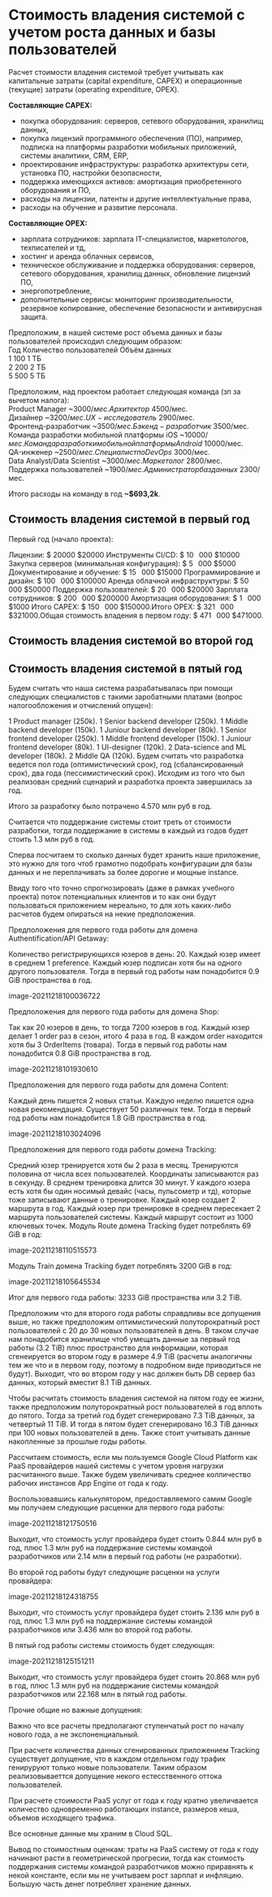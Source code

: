 # Стоимость владения системой с учетом роста данных и базы пользователей

Расчет стоимости владения системой требует учитывать как капитальные затраты (capital expenditure, CAPEX) и операционные (текущие) затраты (operating expenditure, OPEX).

**Составляющие CAPEX:**
- покупка оборудования: серверов, сетевого оборудования, хранилищ данных,
- покупка лицензий программного обеспечения (ПО), например, подписка на платформы разработки мобильных приложений, системы аналитики, CRM, ERP,
- проектирование инфраструктуры: разработка архитектуры сети, установка ПО, настройки безопасности,
- поддержка имеющихся активов: амортизация приобретенного оборудования и ПО,
- расходы на лицензии, патенты и другие интеллектуальные права,
- расходы на обучение и развитие персонала. 

**Составляющие OPEX:**
- зарплата сотрудников: зарплата IT-специалистов, маркетологов, техписателей и тд,
- хостинг и аренда облачных сервисов,
- техническое обслуживание и поддержка оборудования: серверов, сетевого оборудования, хранилищ данных, обновление лицензий ПО, 
- энергопотребление,
- дополнительные сервисы: мониторинг производительности, резервное копирование, обеспечение безопасности и антивирусная защита.

Предположим, в нашей системе рост объема данных и базы пользователей происходил следующим образом:  
Год	Количество пользователей	Объём данных  
1	100	1 ТБ  
2	200	2 ТБ  
5	500	5 ТБ  

Предположим, над проектом работает следующая команда (зп за вычетом налога):  
Product Manager ~$3000/мес.  
Архитектор ~$4500/мес.  
Дизайнер ~$3200/мес.  
UX-исследователь ~$2900/мес.  
Фронтенд-разработчик ~$3500/мес.  
Бэкенд-разработчик ~$3500/мес.  
Команда разработки мобильной платформы iOS ~$10000/мес.  
Команда разработки мобильной платформы Android ~$10000/мес.  
QA-инженер ~$2500/мес.  
Специалист по DevOps ~$3000/мес.  
Data Analyst/Data Scientist ~$3000/мес.  
Маркетолог ~$2800/мес.  
Поддержка пользователей ~$1900/мес.  
Администратор баз данных ~$2300/мес.  

Итого расходы на команду в год **~$693,2k**.

## Стоимость владения системой в первый год
Первый год (начало проекта):

Лицензии: 
$
20000
$20000
Инструменты CI/CD: 
$
10
 
000
$10000
Закупка серверов (минимальная конфигурация): 
$
5
 
000
$5000
Документирование и обучение: 
$
15
 
000
$15000
Программирование и дизайн: 
$
100
 
000
$100000
Аренда облачной инфраструктуры: 
$
50
 
000
$50000
Поддержка пользователей: 
$
20
 
000
$20000
Зарплата сотрудников: 
$
200
 
000
$200000
Амортизация оборудования: 
$
1
 
000
$1000
Итого CAPEX: 
$
150
 
000
$150000.Итого OPEX: 
$
321
 
000
$321000.Общая стоимость владения в первом году: 
$
471
 
000
$471000.
## Стоимость владения системой во второй год

## Стоимость владения системой в пятый год

Будем считать что наша система разрабатывалась при помощи следующих специалистов с такими заробатными платами (вопрос налогообложения и отчислений опущен):

1 Product manager (250k).
1 Senior backend developer (250k).
1 Middle backend developer (150k).
1 Juniour backend developer (80k).
1 Senior frontend developer (250k).
1 Middle frontend developer (150k).
1 Juniour frontend developer (80k).
1 UI-designer (120k).
2 Data-science and ML developer (180k).
2 Middle QA (120k).
Будем считать что разработка ведется пол года (оптимистический срок), год (сбалансированный срок), два года (пессимистический срок). Исходим из того что был реализован средний сценарий и разработка проекта завершилась за год.

Итого за разработку было потрачено 4.570 млн руб в год.

Считается что поддержание системы стоит треть от стоимости разработки, тогда поддержание в системы в каждый из годов будет стоить 1.3 млн руб в год.

Сперва посчитаем то сколько данных будет хранить наше приложение, это нужно для того чтоб грамотно подобрать конфигурации для базы данных и не переплачивать за более дорогие и мощные instance.

Ввиду того что точно спрогнозировать (даже в рамках учебного проекта) поток потенциальных клиентов и то как они будут пользоваться приложением нереально, то для хоть каких-либо расчетов будем опираться на некие предположения.

Предположения для первого года работы для домена Authentification/API Getaway:

Количество регистрирующихся юзеров в день: 20.
Каждый юзер имеет в среднем 1 preference.
Каждый юзер подписан хотя бы на одного другого пользователя.
Тогда в первый год работы нам понадобится 0.9 GiB пространства в год.

image-20211218100036722

Предположения для первого года работы для домена Shop:

Так как 20 юзеров в день, то тогда 7200 юзеров в год.
Каждый юзер делает 1 order раз в сезон, итого 4 раза в год.
В каждом order находится хотя бы 3 OrderItems (товара).
Тогда в первый год работы нам понадобится 0.8 GiB пространства в год.

image-20211218101930610

Предположения для первого года работы для домена Content:

Каждый день пишется 2 новых статьи.
Каждую неделю пишется одна новая рекомендация.
Существует 50 различных тем.
Тогда в первый год работы нам понадобится 1.8 GiB пространства в год.

image-20211218103024096

Предположения для первого года работы домена Tracking:

Средний юзер тренируется хотя бы 2 раза в месяц.
Тренируются половина от числа всех пользователей.
Координаты записываются раз в секунду.
В среднем тренировка длится 30 минут.
У каждого юзера есть хотя бы один носимый девайс (часы, пульсометр и тд), которые тоже записывают данные о тренировке.
Каждый юзер создает 2 маршрута в год.
Каждый юзер при тренировке в среднем пересекает 2 маршрута пользователей системы.
Каждый маршрут состоит из 1000 ключевых точек.
Модуль Route домена Tracking будет потреблять 69 GiB в год:

image-20211218110515573

Модуль Train домена Tracking будет потреблять 3200 GiB в год:

image-20211218105645534

Итог для первого года работы: 3233 GiB пространства или 3.2 TiB.

Предположим что для второго года работы справдливы все допущения выше, но также предположим оптимистический полуторократный рост пользователей с 20 до 30 новых пользователей в день. В таком случае нам понадобится хранилище чтоб умещать данные за первый год работы (3.2 TiB) плюс пространство для информации, которая сгенеируется во втором году в размере 4.9 TiB (расчеты аналогичны тем же что и в первом году, поэтому в подробном виде приводиться не будут). Выходит, что во втором году у нас должен быть DB сервер баз данных, который вместит 8.1 TiB данных.

Чтобы расчитать стоимость владения системой на пятом году ее жизни, также предположим полуторократный рост пользователей в год вплоть до пятого. Тогда за третий год будет сгенерировано 7.3 TiB данных, за четвертый 11 TiB. И тогда в пятом будет сгенерировано 16.3 TiB данных при 100 новых пользователей в день. Также стоит учитывать данные накопленные за прошлые годы работы.

Рассчитаем стоимость, если мы пользуемся Google Cloud Platform как PaaS провайдеров нашей системы с учетом уровня нагрузки расчитанного выше. Также будем увеличивать среднее колличество рабочих инстансов App Engine от года к году.

Воспользовавшись калькулятором, предоставляемого самим Google мы получаем следующие расценки для первого года работы:

image-20211218121750516

Выходит, что стоимость услуг провайдера будет стоить 0.844 млн руб в год, плюс 1.3 млн руб на поддержание системы командой разработчиков или 2.14 млн в первый год работы (не разработки).

Во второй год работы будут следующие расценки на услуги провайдера:

image-20211218124318755

Выходит, что стоимость услуг провайдера будет стоить 2.136 млн руб в год, плюс 1.3 млн руб на поддержание системы командой разработчиков или 3.436 млн во второй год работы.

В пятый год работы системы стоимость будет следующая:

image-20211218125151211

Выходит, что стоимость услуг провайдера будет стоить 20.868 млн руб в год, плюс 1.3 млн руб на поддержание системы командой разработчиков или 22.168 млн в пятый год работы.

Прочие общие но важные допущения:

Важно что все расчеты предполагают ступенчатый рост по началу нового года, а не экспоненциальный.

При расчете количества данных сгенированных приложением Tracking существует допущение, что в каждом отдельном году трафик генируруют только новые пользователи. Таким образом реализовываеттся допущение некого естесственного оттока пользователей.

При расчете стоимости PaaS услуг от года к году кратно увеличвается количество одновременно работающих instance, размеров кеша, объемов исходящего трафика.

Все основные данные мы храним в Cloud SQL.

Вывод по стоимостным оценкам: траты на PaaS систему от года к году начинают расти в геометрической прогресии, тогда как стоимость поддержания системы командой разработчиков можно приравнять к некой константе, если мы не учитываем рост зарплат и инфляцию. Большую часть денег потребляет хранение данных.
